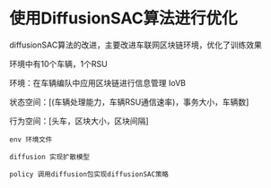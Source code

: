 # 使用DiffusionSAC算法进行优化
diffusionSAC算法的改进，主要改进车联网区块链环境，优化了训练效果

环境中有10个车辆，1个RSU

环境：在车辆编队中应用区块链进行信息管理 IoVB

状态空间：[(车辆处理能力，车辆RSU通信速率)，事务大小，车辆数]

行为空间：[头车，区块大小，区块间隔]

```
env 环境文件

diffusion 实现扩散模型

policy 调用diffusion包实现diffusionSAC策略
```
